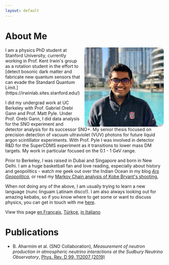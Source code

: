 ```yaml
---
layout: default
---
```

<!---
Text can be **bold**, _italic_, or ~~strikethrough~~.

[Link to another page](./another-page.html)

There should be whitespace between paragraphs.

There should be whitespace between paragraphs. We recommend including a README, or a file with information about your project.
--->
# About Me


<!--<img style="position:absolute; LEFT:78% " width="205" height="308" src="./goodpic.jpg"> -->
<img align="right" src="./dp.jpg" style="max-width:50%; border-radius:5%; padding-left: 10px;">
I am a physics PhD student at Stanford University, 
currently working in Prof. Kent Irwin's group as a rotation student in the effort to [detect bosonic dark matter and fabricate new quantum sensors that can 
evade the Standard Quantum Limit.](https://irwinlab.sites.stanford.edu/)

I did my undergrad work at UC Berkeley with Prof. Gabriel Orebi Gann and Prof. Matt Pyle. Under Prof. Orebi Gann, I did data analysis for the SNO 
experiment and detector analysis for its successor SNO+. My senior thesis focused on precision detection of vacuum ultraviolet (VUV) photons for
future liquid argon scintillator experiments. With Prof. Pyle I was involved in detector R&D for the SuperCDMS experiment as it transitions to 
lower mass DM targets. My work in particular focused on the 0.1 - 1 GeV range. 

Prior to Berkeley, I was raised in Dubai and Singapore and born in New Delhi. I am a huge basketball fan and love reading, especially about history
and geopolitics - watch me geek out over the Indian Ocean in my blog [<em>Ars Geopolitica</em>](./straits.md), or read my [Markov Chain analysis of
Kobe Bryant's shooting.](./mamba.html)   

When not doing any of the above, I am usually trying to learn a new language (nunc linguam Latinam disco!). I am also always looking out for amazing 
kebabs, so if you know where to get some or want to discuss physics, you can get in touch with me [here](mailto:joesingh@stanford.edu). 

View this page [en Français](./index-fr.md), [Türkçe](./index-tr.md), [in Italiano](./index-it.md)

# Publications

* B. Aharmim et al. (SNO Collaboration), _Measurement of neutron production in atmospheric neutrino interactions at the Sudbury Neutrino Observatory_,
  [Phys. Rev. D 99, 112007 (2019)](https://journals.aps.org/prd/abstract/10.1103/PhysRevD.99.112007)

<!---
## Header 2

> This is a blockquote following a header.
>
> When something is important enough, you do it even if the odds are not in your favor.

### Header 3

```js
// Javascript code with syntax highlighting.
var fun = function lang(l) {
  dateformat.i18n = require('./lang/' + l)
  return true;
}
```

```ruby
# Ruby code with syntax highlighting
GitHubPages::Dependencies.gems.each do |gem, version|
  s.add_dependency(gem, "= #{version}")
end
```

#### Header 4

*   This is an unordered list following a header.
*   This is an unordered list following a header.
*   This is an unordered list following a header.

##### Header 5

1.  This is an ordered list following a header.
2.  This is an ordered list following a header.
3.  This is an ordered list following a header.

###### Header 6

| head1        | head two          | three |
|:-------------|:------------------|:------|
| ok           | good swedish fish | nice  |
| out of stock | good and plenty   | nice  |
| ok           | good `oreos`      | hmm   |
| ok           | good `zoute` drop | yumm  |

### There's a horizontal rule below this.

* * *

### Here is an unordered list:

*   Item foo
*   Item bar
*   Item baz
*   Item zip

### And an ordered list:

1.  Item one
1.  Item two
1.  Item three
1.  Item four

### And a nested list:

- level 1 item
  - level 2 item
  - level 2 item
    - level 3 item
    - level 3 item
- level 1 item
  - level 2 item
  - level 2 item
  - level 2 item
- level 1 item
  - level 2 item
  - level 2 item
- level 1 item

### Small image

![Octocat](https://assets-cdn.github.com/images/icons/emoji/octocat.png)

### Large image

![Branching](https://guides.github.com/activities/hello-world/branching.png)


### Definition lists can be used with HTML syntax.

<dl>
<dt>Name</dt>
<dd>Godzilla</dd>
<dt>Born</dt>
<dd>1952</dd>
<dt>Birthplace</dt>
<dd>Japan</dd>
<dt>Color</dt>
<dd>Green</dd>
</dl>

```
Long, single-line code blocks should not wrap. They should horizontally scroll if they are too long. This line should be long enough to demonstrate this.
```

```
The final element.
```
--->
